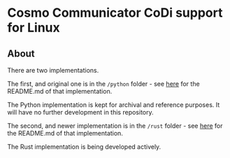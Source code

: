 # Cosmo Communicator CoDi support for Linux

## About

There are two implementations.

The first, and original one is in the `/python` folder - see
[here](/python/README.md) for the README.md of that implementation.

The Python implementation is kept for archival and reference purposes. It will
have no further development in this repository.

The second, and newer implementation is in the `/rust` folder - see
[here](/rust/README.md) for the README.md of that implementation.

The Rust implementation is being developed actively.
